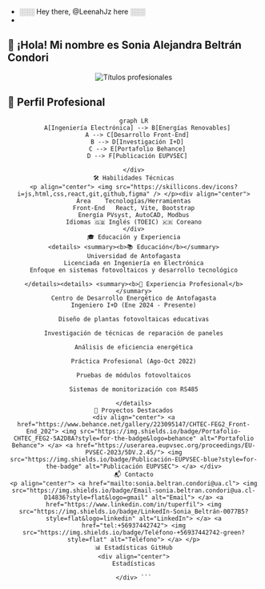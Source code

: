 -  ░░░ Hey there, @LeenahJz here ░░░
-  
## 👋 ¡Hola! Mi nombre es Sonia Alejandra Beltrán Condori

<p align="center">
  <img src="https://readme-typing-svg.demolab.com?font=Fira+Code&pause=1000&color=5A2D8A&center=true&vCenter=true&width=435&lines=Ingeniera+en+Electr%C3%B3nica;Desarrolladora+Front-End;Especialista+en+Energ%C3%ADa+Fotovoltaica" alt="Títulos profesionales" />
</p>

## 📌 Perfil Profesional

<div align="center">
  
  ```mermaid
  graph LR
    A[Ingeniería Electrónica] --> B[Energías Renovables]
    A --> C[Desarrollo Front-End]
    B --> D[Investigación I+D]
    C --> E[Portafolio Behance]
    D --> F[Publicación EUPVSEC]

</div>
🛠️ Habilidades Técnicas
<p align="center"> <img src="https://skillicons.dev/icons?i=js,html,css,react,git,github,figma" /> </p><div align="center">
Área	Tecnologías/Herramientas
Front-End	React, Vite, Bootstrap
Energía	PVsyst, AutoCAD, Modbus
Idiomas	🇬🇧 Inglés (TOEIC) 🇰🇷 Coreano
</div>
🎓 Educación y Experiencia
<details> <summary><b>📚 Educación</b></summary>
Universidad de Antofagasta
Licenciada en Ingeniería en Electrónica
Enfoque en sistemas fotovoltaicos y desarrollo tecnológico

</details><details> <summary><b>💼 Experiencia Profesional</b></summary>
Centro de Desarrollo Energético de Antofagasta
Ingeniero I+D (Ene 2024 - Presente)

Diseño de plantas fotovoltaicas educativas

Investigación de técnicas de reparación de paneles

Análisis de eficiencia energética

Práctica Profesional (Ago-Oct 2022)

Pruebas de módulos fotovoltaicos

Sistemas de monitorización con RS485

</details>
🌟 Proyectos Destacados
<div align="center"> <a href="https://www.behance.net/gallery/223095147/CHTEC-FEG2_Front-End_202"> <img src="https://img.shields.io/badge/Portafolio-CHTEC_FEG2-5A2D8A?style=for-the-badge&logo=behance" alt="Portafolio Behance"> </a> <a href="https://userarea.eupvsec.org/proceedings/EU-PVSEC-2023/5DV.2.45/"> <img src="https://img.shields.io/badge/Publicación-EUPVSEC-blue?style=for-the-badge" alt="Publicación EUPVSEC"> </a> </div>
📬 Contacto
<p align="center"> <a href="mailto:sonia.beltran.condori@ua.cl"> <img src="https://img.shields.io/badge/Email-sonia.beltran.condori@ua.cl-D14836?style=flat&logo=gmail" alt="Email"> </a> <a href="https://www.linkedin.com/in/tuperfil"> <img src="https://img.shields.io/badge/LinkedIn-Sonia_Beltrán-0077B5?style=flat&logo=linkedin" alt="LinkedIn"> </a> <a href="tel:+56937442742"> <img src="https://img.shields.io/badge/Teléfono-+56937442742-green?style=flat" alt="Teléfono"> </a> </p>
📊 Estadísticas GitHub
<div align="center">
Estadísticas

</div> ```

                   
                                


